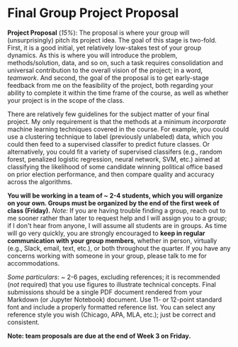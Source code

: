 # Final Group Project Proposal

**Project Proposal** (_15%_): The proposal is where your group will (unsurprisingly) pitch its project idea. The goal of this stage is two-fold. First, it is a good initial, yet relatively low-stakes test of your group dynamics. As this is where you will introduce the problem, methods/solution, data, and so on, such a task requires consolidation and universal contribution to the overall vision of the project; in a word, _teamwork_. And second, the goal of the proposal is to get early-stage feedback from me on the feasibility of the project, both regarding your ability to complete it within the time frame of the course, as well as whether your project is in the scope of the class.
	
There are relatively few guidelines for the subject matter of your final project. My only requirement is that the methods at a minimum _incorporate_ machine learning techniques covered in the course. For example, you could use a clustering technique to label (previously unlabeled) data, which you could then feed to a supervised classifer to predict future classes. Or alternatively, you could fit a variety of supervised classifers (e.g., random forest, penalized logistic regression, neural network, SVM, etc.) aimed at classifying the likelihood of some candidate winning political office based on prior election performance, and then compare quality and accuracy across the algorithms.
	
**You will be working in a team of ~ 2-4 students, which you will organize on your own. Groups must be organized by the end of the first week of class (Friday).** _Note:_ If you are having trouble finding a group, reach out to me sooner rather than later to request help and I will assign you to a group; if I don't hear from anyone, I will assume all students are in groups. As time will go very quickly, you are strongly encouraged to **keep in regular communication with your group members**, whether in person, virtually (e.g., Slack, email, text, etc.), or both throughout the quarter. If you have any concerns working with someone in your group, please talk to me for accommodations.
	
_Some particulars_: ~ 2-6 pages, excluding references; it is recommended (_not_ required) that you use figures to illustrate technical concepts. Final submissions should be a single PDF document rendered from your Markdown (or Jupyter Notebook) document. Use 11- or 12-point standard font and include a properly formatted reference list. You can select any reference style you wish (Chicago, APA, MLA, etc.); just be correct and consistent.

**Note: team proposals are due at the end of Week 3 on Friday.**

